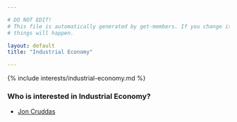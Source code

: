 ```yaml
---

# DO NOT EDIT!
# This file is automatically generated by get-members. If you change it, bad
# things will happen.

layout: default
title: "Industrial Economy"

---
```


{% include interests/industrial-economy.md %}

### Who is interested in Industrial Economy?


* [Jon Cruddas](members/jon-cruddas.html)
